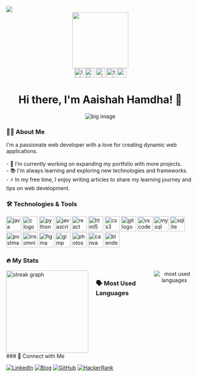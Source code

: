 
<div align="left">
  <img src="https://visitor-badge.laobi.icu/badge?page_id=aaishahhamdha.aaishahhamdha" />
</div>
<div align="center">
  <img height="150" src="file:///Users/aaisham/Downloads/_6b7d13fd-e7c0-47e5-b58d-b303bb32fc9d.jpg" />
</div>

<div align="center">
  <img src="https://img.shields.io/static/v1?message=LinkedIn&logo=linkedin&label=&color=0077B5&logoColor=white&labelColor=&style=for-the-badge" height="25" alt="linkedin logo" />
  <img src="https://img.shields.io/static/v1?message=Blog&logo=rss&label=&color=FFA500&logoColor=white&labelColor=&style=for-the-badge" height="25" alt="blog logo" />
  <img src="https://img.shields.io/static/v1?message=GitHub&logo=github&label=&color=181717&logoColor=white&labelColor=&style=for-the-badge" height="25" alt="github logo" />
  <img src="https://img.shields.io/static/v1?message=Twitter&logo=twitter&label=&color=1DA1F2&logoColor=white&labelColor=&style=for-the-badge" height="25" alt="twitter logo" />
  <img src="https://img.shields.io/static/v1?message=YouTube&logo=youtube&label=&color=FF0000&logoColor=white&labelColor=&style=for-the-badge" height="25" alt="youtube logo" />
</div>



<h1 align="center">Hi there, I'm Aaishah Hamdha! 👋</h1>

<div align="center">
  <img src="https://via.placeholder.com/600x200?text=Your+Big+Image+Here" alt="big image" />
</div>

<h3 align="left">👩‍💻 About Me</h3>

<p align="left">I'm a passionate web developer with a love for creating dynamic web applications.<br><br>- 🔭 I’m currently working on expanding my portfolio with more projects.<br>- 📚 I'm always learning and exploring new technologies and frameworks.<br>- ⚡ In my free time, I enjoy writing articles to share my learning journey and tips on web development.</p>

<h3 align="left">🛠 Technologies & Tools</h3>

<div align="left">
  <p>
    <img src="https://cdn.jsdelivr.net/gh/devicons/devicon/icons/java/java-original-wordmark.svg" height="40" alt="java logo" />
    <img src="https://cdn.jsdelivr.net/gh/devicons/devicon/icons/c/c-original.svg" height="40" alt="c logo" />
    <img src="https://cdn.jsdelivr.net/gh/devicons/devicon/icons/python/python-original-wordmark.svg" height="40" alt="python logo" />
    <img src="https://cdn.jsdelivr.net/gh/devicons/devicon/icons/javascript/javascript-original.svg" height="40" alt="javascript logo" />
    <img src="https://cdn.jsdelivr.net/gh/devicons/devicon/icons/react/react-original-wordmark.svg" height="40" alt="react logo" />
    <img src="https://cdn.jsdelivr.net/gh/devicons/devicon/icons/html5/html5-original-wordmark.svg" height="40" alt="html5 logo" />
    <img src="https://cdn.jsdelivr.net/gh/devicons/devicon/icons/css3/css3-original-wordmark.svg" height="40" alt="css3 logo" />
    <img src="https://cdn.jsdelivr.net/gh/devicons/devicon/icons/git/git-original-wordmark.svg" height="40" alt="git logo" />
    <img src="https://cdn.jsdelivr.net/gh/devicons/devicon/icons/vscode/vscode-original-wordmark.svg" height="40" alt="vscode logo" />
    <img src="https://cdn.jsdelivr.net/gh/devicons/devicon/icons/mysql/mysql-original-wordmark.svg" height="40" alt="mysql logo" />
    <img src="https://cdn.jsdelivr.net/gh/devicons/devicon/icons/sqlite/sqlite-original-wordmark.svg" height="40" alt="sqlite logo" />
    <img src="https://cdn.jsdelivr.net/gh/devicons/devicon/icons/postman/postman-original.svg" height="40" alt="postman logo" />
    <img src="https://cdn.jsdelivr.net/gh/devicons/devicon/icons/insomnia/insomnia-original.svg" height="40" alt="insomnia logo" />
    <img src="https://cdn.jsdelivr.net/gh/devicons/devicon/icons/figma/figma-original.svg" height="40" alt="figma logo" />
    <img src="https://cdn.jsdelivr.net/gh/devicons/devicon/icons/gimp/gimp-original-wordmark.svg" height="40" alt="gimp logo" />
    <img src="https://cdn.jsdelivr.net/gh/devicons/devicon/icons/photoshop/photoshop-plain.svg" height="40" alt="photoshop logo" />
    <img src="https://cdn.jsdelivr.net/gh/devicons/devicon/icons/canva/canva-original.svg" height="40" alt="canva logo" />
    <img src="https://cdn.jsdelivr.net/gh/devicons/devicon/icons/blender/blender-original.svg" height="40" alt="blender logo" />
  </p>
</div>

<h3 align="left">🔥 My Stats</h3>

<div align="left" style="display: flex; gap: 20px;">
  <img src="https://github-readme-streak-stats.herokuapp.com/?user=aaishahhamdha&theme=dark&hide_border=false&border_radius=5" height="220" alt="streak graph" />

<h3 align="left">🗣 Most Used Languages</h3>

<div align="center">
  <img src="https://github-readme-stats.vercel.app/api/top-langs/?username=aaishahhamdha&layout=compact&theme=radical" alt="most used languages" />
</div>
</div>
### 🔗 Connect with Me

[![LinkedIn](https://img.shields.io/badge/LinkedIn-0077B5?style=for-the-badge&logo=linkedin&logoColor=white)](https://linkedin.com/in/aaishah-hamdha/)
[![Blog](https://img.shields.io/badge/Blog-FFA500?style=for-the-badge&logo=rss&logoColor=white)](https://medium.com/@aaishamdha)
[![GitHub](https://img.shields.io/badge/GitHub-181717?style=for-the-badge&logo=github&logoColor=white)](https://github.com/aaishahhamdha)
[![HackerRank](https://img.shields.io/badge/HackerRank-2EC866?style=for-the-badge&logo=hackerrank&logoColor=white)](https://hackerrank.com/profile/aishahhamdha)
